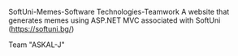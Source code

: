 SoftUni-Memes-Software Technologies-Teamwork
A website that generates memes using ASP.NET MVC associated with SoftUni (https://softuni.bg/)

Team "ASKAL-J"
